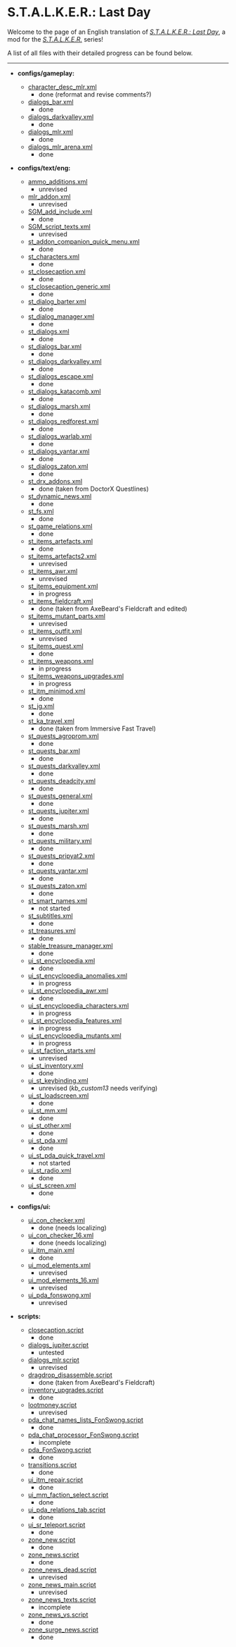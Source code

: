 # S.T.A.L.K.E.R.: Last Day
Welcome to the page of an English translation of [*S.T.A.L.K.E.R.: Last Day*](http://www.moddb.com/mods/stalker-last-day), a mod for the *[S.T.A.L.K.E.R.](https://en.wikipedia.org/wiki/S.T.A.L.K.E.R.)* series!

A list of all files with their detailed progress can be found below.

------

- **configs/gameplay:**
	- [character_desc_mlr.xml](gamedata/configs/gameplay/character_desc_mlr.xml)
		- done (reformat and revise comments?)
	- [dialogs_bar.xml](gamedata/configs/gameplay/dialogs_bar.xml)
		- done
	- [dialogs_darkvalley.xml](gamedata/configs/gameplay/dialogs_darkvalley.xml)
		- done
	- [dialogs_mlr.xml](gamedata/configs/gameplay/dialogs_mlr.xml)
		- done
	- [dialogs_mlr_arena.xml](gamedata/configs/gameplay/dialogs_mlr_arena.xml)
		- done

- **configs/text/eng:**
	- [ammo_additions.xml](gamedata/configs/text/eng/ammo_additions.xml)
		- unrevised
	- [mlr_addon.xml](gamedata/configs/text/eng/mlr_addon.xml)
		- unrevised
	- [SGM_add_include.xml](gamedata/configs/text/eng/SGM_add_include.xml)
		- done
	- [SGM_script_texts.xml](gamedata/configs/text/eng/SGM_script_texts.xml)
		- unrevised
	- [st_addon_companion_quick_menu.xml](gamedata/configs/text/eng/st_addon_companion_quick_menu.xml)
		- done
	- [st_characters.xml](gamedata/configs/text/eng/st_characters.xml)
		- done
	- [st_closecaption.xml](gamedata/configs/text/eng/st_closecaption.xml)
		- done
	- [st_closecaption_generic.xml](gamedata/configs/text/eng/st_closecaption_generic.xml)
		- done
	- [st_dialog_barter.xml](gamedata/configs/text/eng/st_dialog_barter.xml)
		- done
	- [st_dialog_manager.xml](gamedata/configs/text/eng/st_dialog_manager.xml)
		- done
	- [st_dialogs.xml](gamedata/configs/text/eng/st_dialogs.xml)
		- done
	- [st_dialogs_bar.xml](gamedata/configs/text/eng/st_dialogs_bar.xml)
		- done
	- [st_dialogs_darkvalley.xml](gamedata/configs/text/eng/st_dialogs_darkvalley.xml)
		- done
	- [st_dialogs_escape.xml](gamedata/configs/text/eng/st_dialogs_escape.xml)
		- done
	- [st_dialogs_katacomb.xml](gamedata/configs/text/eng/st_dialogs_katacomb.xml)
		- done
	- [st_dialogs_marsh.xml](gamedata/configs/text/eng/st_dialogs_marsh.xml)
		- done
	- [st_dialogs_redforest.xml](gamedata/configs/text/eng/st_dialogs_redforest.xml)
		- done
	- [st_dialogs_warlab.xml](gamedata/configs/text/eng/st_dialogs_warlab.xml)
		- done
	- [st_dialogs_yantar.xml](gamedata/configs/text/eng/st_dialogs_yantar.xml)
		- done
	- [st_dialogs_zaton.xml](gamedata/configs/text/eng/st_dialogs_zaton.xml)
		- done
	- [st_drx_addons.xml](gamedata/configs/text/eng/st_drx_addons.xml)
		- done (taken from DoctorX Questlines)
	- [st_dynamic_news.xml](gamedata/configs/text/eng/st_dynamic_news.xml)
		- done
	- [st_fs.xml](gamedata/configs/text/eng/st_fs.xml)
		- done
	- [st_game_relations.xml](gamedata/configs/text/eng/st_game_relations.xml)
		- done
	- [st_items_artefacts.xml](gamedata/configs/text/eng/st_items_artefacts.xml)
		- done
	- [st_items_artefacts2.xml](gamedata/configs/text/eng/st_items_artefacts2.xml)
		- unrevised
	- [st_items_awr.xml](gamedata/configs/text/eng/st_items_awr.xml)
		- unrevised
	- [st_items_equipment.xml](gamedata/configs/text/eng/st_items_equipment.xml)
		- in progress
	- [st_items_fieldcraft.xml](gamedata/configs/text/eng/st_items_fieldcraft.xml)
		- done (taken from AxeBeard's Fieldcraft and edited)
	- [st_items_mutant_parts.xml](gamedata/configs/text/eng/st_items_mutant_parts.xml)
		- unrevised
	- [st_items_outfit.xml](gamedata/configs/text/eng/st_items_outfit.xml)
		- unrevised
	- [st_items_quest.xml](gamedata/configs/text/eng/st_items_quest.xml)
		- done
	- [st_items_weapons.xml](gamedata/configs/text/eng/st_items_weapons.xml)
		- in progress
	- [st_items_weapons_upgrades.xml](gamedata/configs/text/eng/st_items_weapons_upgrades.xml)
		- in progress
	- [st_itm_minimod.xml](gamedata/configs/text/eng/st_itm_minimod.xml)
		- done
	- [st_jg.xml](gamedata/configs/text/eng/st_jg.xml)
		- done
	- [st_ka_travel.xml](gamedata/configs/text/eng/st_ka_travel.xml)
		- done		(taken from Immersive Fast Travel)
	- [st_quests_agroprom.xml](gamedata/configs/text/eng/st_quests_agroprom.xml)
		- done
	- [st_quests_bar.xml](gamedata/configs/text/eng/st_quests_bar.xml)
		- done
	- [st_quests_darkvalley.xml](gamedata/configs/text/eng/st_quests_darkvalley.xml)
		- done
	- [st_quests_deadcity.xml](gamedata/configs/text/eng/st_quests_deadcity.xml)
		- done
	- [st_quests_general.xml](gamedata/configs/text/eng/st_quests_general.xml)
		- done
	- [st_quests_jupiter.xml](gamedata/configs/text/eng/st_quests_jupiter.xml)
		- done
	- [st_quests_marsh.xml](gamedata/configs/text/eng/st_quests_marsh.xml)
		- done
	- [st_quests_military.xml](gamedata/configs/text/eng/st_quests_military.xml)
		- done
	- [st_quests_pripyat2.xml](gamedata/configs/text/eng/st_quests_pripyat2.xml)
		- done
	- [st_quests_yantar.xml](gamedata/configs/text/eng/st_quests_yantar.xml)
		- done
	- [st_quests_zaton.xml](gamedata/configs/text/eng/st_quests_zaton.xml)
		- done
	- [st_smart_names.xml](gamedata/configs/text/eng/st_smart_names.xml)
		- not started
	- [st_subtitles.xml](gamedata/configs/text/eng/st_subtitles.xml)
		- done
	- [st_treasures.xml](gamedata/configs/text/eng/st_treasures.xml)
		- done
	- [stable_treasure_manager.xml](gamedata/configs/text/eng/stable_treasure_manager.xml)
		- done
	- [ui_st_encyclopedia.xml](gamedata/configs/text/eng/ui_st_encyclopedia.xml)
		- done
	- [ui_st_encyclopedia_anomalies.xml](gamedata/configs/text/eng/ui_st_encyclopedia_anomalies.xml)
		- in progress
	- [ui_st_encyclopedia_awr.xml](gamedata/configs/text/eng/ui_st_encyclopedia_awr.xml)
		- done
	- [ui_st_encyclopedia_characters.xml](gamedata/configs/text/eng/ui_st_encyclopedia_characters.xml)
		- in progress
	- [ui_st_encyclopedia_features.xml](gamedata/configs/text/eng/ui_st_encyclopedia_features.xml)
		- in progress
	- [ui_st_encyclopedia_mutants.xml](gamedata/configs/text/eng/ui_st_encyclopedia_mutants.xml)
		- in progress
	- [ui_st_faction_starts.xml](gamedata/configs/text/eng/ui_st_faction_starts.xml)
		- unrevised
	- [ui_st_inventory.xml](gamedata/configs/text/eng/ui_st_inventory.xml)
		- done
	- [ui_st_keybinding.xml](gamedata/configs/text/eng/ui_st_keybinding.xml)
		- unrevised (*kb_custom13* needs verifying)
	- [ui_st_loadscreen.xml](gamedata/configs/text/eng/ui_st_loadscreen.xml)
		- done
	- [ui_st_mm.xml](gamedata/configs/text/eng/ui_st_mm.xml)
		- done
	- [ui_st_other.xml](gamedata/configs/text/eng/ui_st_other.xml)
		- done
	- [ui_st_pda.xml](gamedata/configs/text/eng/ui_st_pda.xml)
		- done
	- [ui_st_pda_quick_travel.xml](gamedata/configs/text/eng/ui_st_pda_quick_travel.xml)
		- not started
	- [ui_st_radio.xml](gamedata/configs/text/eng/ui_st_radio.xml)
		- done
	- [ui_st_screen.xml](gamedata/configs/text/eng/ui_st_screen.xml)
		- done

- **configs/ui:**
	- [ui_con_checker.xml](gamedata/configs/ui/ui_con_checker.xml)
		- done (needs localizing)
	- [ui_con_checker_16.xml](gamedata/configs/ui/ui_con_checker_16.xml)
		- done (needs localizing)
	- [ui_itm_main.xml](gamedata/configs/ui/ui_itm_main.xml)
		- done
	- [ui_mod_elements.xml](gamedata/configs/ui/ui_mod_elements.xml)
		- unrevised
	- [ui_mod_elements_16.xml](gamedata/configs/ui/ui_mod_elements_16.xml)
		- unrevised
	- [ui_pda_fonswong.xml](gamedata/configs/ui/ui_pda_fonswong.xml)
		- unrevised

- **scripts:**
	- [closecaption.script](gamedata/scripts/closecaption.script)
		- done
	- [dialogs_jupiter.script](gamedata/scripts/dialogs_jupiter.script)
		- untested
	- [dialogs_mlr.script](gamedata/scripts/dialogs_mlr.script)
		- unrevised
	- [dragdrop_disassemble.script](gamedata/scripts/dragdrop_disassemble.script)
		- done (taken from AxeBeard's Fieldcraft)
	- [inventory_upgrades.script](gamedata/scripts/inventory_upgrades.script)
		- done
	- [lootmoney.script](gamedata/scripts/lootmoney.script)
		- unrevised
	- [pda_chat_names_lists_FonSwong.script](gamedata/scripts/pda_chat_names_lists_FonSwong.script)
		- done
	- [pda_chat_processor_FonSwong.script](gamedata/scripts/pda_chat_processor_FonSwong.script)
		- incomplete
	- [pda_FonSwong.script](gamedata/scripts/pda_FonSwong.script)
		- done
	- [transitions.script](gamedata/scripts/transitions.script)
		- done
	- [ui_itm_repair.script](gamedata/scripts/ui_itm_repair.script)
		- done
	- [ui_mm_faction_select.script](gamedata/scripts/ui_mm_faction_select.script)
		- done
	- [ui_pda_relations_tab.script](gamedata/scripts/ui_pda_relations_tab.script)
		- done
	- [ui_sr_teleport.script](gamedata/scripts/ui_sr_teleport.script)
		- done
	- [zone_new.script](gamedata/scripts/zone_new.script)
		- done
	- [zone_news.script](gamedata/scripts/zone_news.script)
		- done
	- [zone_news_dead.script](gamedata/scripts/zone_news_dead.script)
		- unrevised
	- [zone_news_main.script](gamedata/scripts/zone_news_main.script)
		- unrevised
	- [zone_news_texts.script](gamedata/scripts/zone_news_texts.script)
		- incomplete
	- [zone_news_vs.script](gamedata/scripts/zone_news_vs.script)
		- done
	- [zone_surge_news.script](gamedata/scripts/zone_surge_news.script)
		- done
